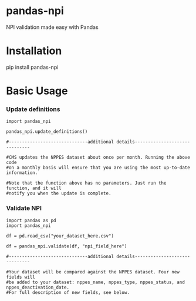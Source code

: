 # pandas-npi
NPI validation made easy with Pandas

# Installation
pip install pandas-npi

# Basic Usage

### Update definitions

    import pandas_npi
    
    pandas_npi.update_definitions()
    
    #------------------------------additional details------------------------------
    
    #CMS updates the NPPES dataset about once per month. Running the above code
    #on a monthly basis will ensure that you are using the most up-to-date information.
    
    #Note that the function above has no parameters. Just run the function, and it will
    #notify you when the update is complete.
    
### Validate NPI

    import pandas as pd
    import pandas_npi
    
    df = pd.read_csv("your_dataset_here.csv")
    
    df = pandas_npi.validate(df, "npi_field_here")
    
    #------------------------------additional details------------------------------
    
    #Your dataset will be compared against the NPPES dataset. Four new fields will
    #be added to your dataset: nppes_name, nppes_type, nppes_status, and nppes_deactivation_date.
    #For full description of new fields, see below.
    

    
